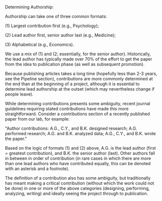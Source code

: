 
Determining Authorship: 

Authorship can take one of three common formats: 

(1) Largest contribution first (e.g., Psychology); 

(2) Lead author first, senior author last (e.g., Medicine); 

(3) Alphabetical (e.g., Economics). 

We use a mix of (1) and (2; essentially, for the senior author). Historically, the lead author has typically made over 70% of the effort to get the paper from the idea to publication phase (as well as subsequent promotion).

Because publishing articles takes a long time (hopefully less than 2-3 years, see the Pipeline section), contributions are more commonly determined at the end than at the beginning of a project, although it is essential to determine lead authorship at the outset (which may nevertheless change if people leave).

While determining contributions presents some ambiguity, recent journal guidelines requiring stated contributions have made this more straightforward. Consider a contributions section of a recently published paper from our lab, for example: 

"Author contributions: A.G., C.Y., and B.K. designed research; A.G. performed research; A.G. and B.K. analyzed data; A.G., C.Y., and B.K. wrote the paper."

Based on the logic of formats (1) and (2) above, A.G. is the lead author (first = greatest contribution), and B.K. the senior author (last). Other authors fall in between in order of contribution (in rare cases in which there are more than one lead authors who have contributed equally, this can be denoted with an asterisk and a footnote).

The definition of a contribution also has some ambiguity, but traditionally has meant making a critical contribution (without which the work could not be done) in one or more of the above categories (designing, performing, analyzing, writing) and ideally seeing the project through to publication.
